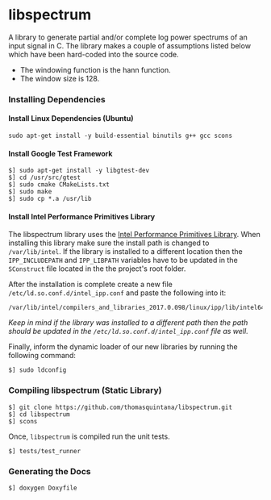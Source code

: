 # libspectrum

A library to generate partial and/or complete log power spectrums of an input signal in C. The library makes a couple of assumptions listed below which have been hard-coded into the source code.

* The windowing function is the hann function.
* The window size is 128.

### Installing Dependencies

#### Install Linux Dependencies (Ubuntu)

```
sudo apt-get install -y build-essential binutils g++ gcc scons
```

#### Install Google Test Framework

```
$] sudo apt-get install -y libgtest-dev
$] cd /usr/src/gtest
$] sudo cmake CMakeLists.txt
$] sudo make
$] sudo cp *.a /usr/lib
```

#### Install Intel Performance Primitives Library

The libspectrum library uses the [Intel Performance Primitives Library](https://software.intel.com/en-us/intel-ipp). When installing this library make sure the install path is changed to `/var/lib/intel`. If the library is installed to a different location then the `IPP_INCLUDEPATH` and `IPP_LIBPATH` variables have to be updated in the `SConstruct` file located in the the project's root folder.

After the installation is complete create a new file `/etc/ld.so.conf.d/intel_ipp.conf` and paste the following into it:

```
/var/lib/intel/compilers_and_libraries_2017.0.098/linux/ipp/lib/intel64
``` 

*Keep in mind if the library was installed to a different path then the path should be updated in the `/etc/ld.so.conf.d/intel_ipp.conf` file as well.*

Finally, inform the dynamic loader of our new libraries by running the following command:

```
$] sudo ldconfig
```

### Compiling libspectrum (Static Library)

```
$] git clone https://github.com/thomasquintana/libspectrum.git
$] cd libspectrum
$] scons
```

Once, `libspectrum` is compiled run the unit tests.

```
$] tests/test_runner
```

### Generating the Docs

```
$] doxygen Doxyfile
```
